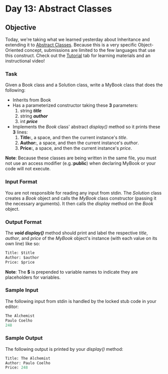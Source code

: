 # Day 13: Abstract Classes

## Objective 
Today, we're taking what we learned yesterday about Inheritance and extending it to [Abstract Classes](https://docs.oracle.com/javase/tutorial/java/IandI/abstract.html). Because this is a very specific Object-Oriented concept, submissions are limited to the few languages that use this construct. Check out the [Tutorial](https://www.hackerrank.com/challenges/30-abstract-classes/tutorial) tab for learning materials and an instructional video!

### Task 
Given a Book class and a Solution class, write a MyBook class that does the following:

 - Inherits from Book
 - Has a parameterized constructor taking these **3** parameters:
   1. string **_title_**
   2. string **_author_**
   3. int **_price_**
 - Implements the _Book_ class' abstract _display()_ method so it prints these **3** lines:
   1. **Title:**, a space, and then the current instance's _title_.
   2. **Author:**, a space, and then the current instance's _author_.
   3. **Price:**, a space, and then the current instance's _price_.

**Note**: Because these classes are being written in the same file, you must not use an access modifier (e.g.:**public**) when declaring MyBook or your code will not execute.

### Input Format

You are not responsible for reading any input from stdin. The _Solution_ class creates a _Book_ object and calls the _MyBook_ class constructor (passing it the necessary arguments). It then calls the _display_ method on the _Book_ object.

### Output Format

The **_void display()_** method should print and label the respective _title_, _author_, and _price_ of the _MyBook_ object's instance (with each value on its own line) like so:
```Python
Title: $title
Author: $author
Price: $price
```

**Note**: The **$** is prepended to variable names to indicate they are placeholders for variables.

### Sample Input

The following input from stdin is handled by the locked stub code in your editor:
```Python
The Alchemist
Paulo Coelho
248
```

### Sample Output

The following output is printed by your _display()_ method:
```Python
Title: The Alchemist
Author: Paulo Coelho
Price: 248
```